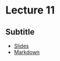 # Lecture 11
## Subtitle
* [Slides](https://gitpitch.com/orlicekm/CsharpCourse/master?p=Lectures/Lecture11)  
* [Markdown](/Lectures/Lecture11/PITCHME.md)